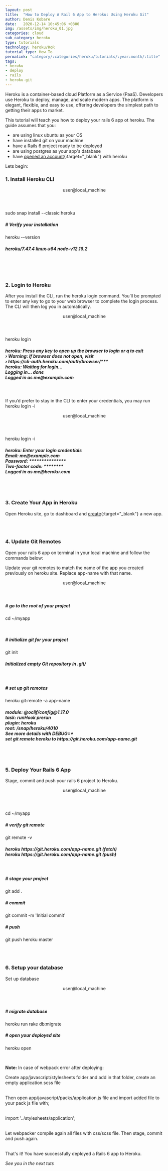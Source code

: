 ```yaml
---
layout: post
title:  "How to Deploy A Rail 6 App to Heroku: Using Heroku Git"
author: Denis Kobare
date:   2020-12-14 10:45:06 +0300
img: /assets/img/heroku_01.jpg
categories: cloud
sub_category: heroku
type: tutorials
technology: heroku/RoR
tutorial_type: How To
permalink: "category/:categories/heroku/tutorials/:year:month/:title"
tags:
- heroku
- deploy
- rails
- heroku-git
---
```



Heroku is a container-based cloud Platform as a Service (PaaS). Developers use Heroku to deploy, manage, and scale modern apps. The platform is elegant, flexible, and easy to use, offering developers the simplest path to getting their apps to market.


This tutorial will teach you how to deploy your rails 6 app ot heroku.
The guide assumes that you:
 * are using linux ubuntu as your OS
 * have installed git on your machine
 * have a Rails 6 project ready to be deployed
 * are using postgres as your app's database
 * have [opened an account](https://www.google.com/url?sa=t&rct=j&q=&esrc=s&source=web&cd=&cad=rja&uact=8&ved=2ahUKEwiAttb4ic3tAhWUsnEKHX63D6IQFjAAegQIARAD&url=https%3A%2F%2Fsignup.heroku.com%2F&usg=AOvVaw2kG63H0ONIjUijpD8T5fVY){:target="_blank"} with heroku 



Lets begin: 

### 1. Install Heroku CLI
<section class="terminal-container terminal-fixed-top">
<header class="terminal">
<span class="button red"></span>
<span class="button yellow"></span>
<span class="button green"></span>
user@local_machine
</header>

<div class="terminal-home">
<p class="console">sudo snap install --classic heroku</p>

<h5 class="hashed"># Verify your installation</h5>
<p class="console">heroku --version</p>
  <h5 class="hashed">heroku/7.47.4 linux-x64 node-v12.16.2</h5>
</div>
</section><br><br><br>


### 2. Login to Heroku
After you install the CLI, run the heroku login command. You’ll be prompted to enter any key to go to your web browser to complete the login process. The CLI will then log you in automatically.
<section class="terminal-container terminal-fixed-top">
<header class="terminal">
<span class="button red"></span>
<span class="button yellow"></span>
<span class="button green"></span>
user@local_machine
</header>

<div class="terminal-home">
<p class="console">heroku login</p>
  <h5 class="hashed">
   heroku: Press any key to open up the browser to login or q to exit
   <br> ›   Warning: If browser does not open, visit
   <br> ›   https://cli-auth.heroku.com/auth/browser/***
   <br>heroku: Waiting for login...
   <br>Logging in... done
   <br>Logged in as me@example.com
  </h5>
</div>
</section>

<br><br>
If you’d prefer to stay in the CLI to enter your credentials, you may run heroku login -i
<section class="terminal-container terminal-fixed-top">
<header class="terminal">
<span class="button red"></span>
<span class="button yellow"></span>
<span class="button green"></span>
user@local_machine
</header>

<div class="terminal-home">
<p class="console">heroku login -i</p>
  <h5 class="hashed">
   heroku: Enter your login credentials
   <br> Email: me@example.com
   <br> Password: ***************
   <br> Two-factor code: ********
   <br> Logged in as me@heroku.com
  </h5>
</div>
</section>

<br><br>
### 3. Create Your App in Heroku
Open Heroku site, go to dashboard and [create](https://dashboard.heroku.com/new-app){:target="_blank"} a new app.


<br><br>
### 4. Update Git Remotes
Open your rails 6 app on terminal in your local machine and follow the commands below:

Update your git remotes to match the name of the app you created previously on heroku site. Replace app-name with that name.
<section class="terminal-container terminal-fixed-top">
<header class="terminal">
<span class="button red"></span>
<span class="button yellow"></span>
<span class="button green"></span>
user@local_machine
</header>

<div class="terminal-home">
<h5 class="hashed"># go to the root of your project</h5>
<p class="console">cd ~/myapp</p>
<br>
<h5 class="hashed"># initialize git for your project</h5>
<p class="console">git init</p>
<h5 class="hashed">Initialized empty Git repository in .git/</h5>
<br>
<h5 class="hashed"># set up git remotes</h5>
<p class="console">heroku git:remote -a  app-name</p>
  <h5 class="hashed">
   module: @oclif/config@1.17.0
   <br>task: runHook prerun
   <br>plugin: heroku
   <br>root: /snap/heroku/4010
   <br>See more details with DEBUG=*
   <br>set git remote heroku to https://git.heroku.com/app-name.git
  </h5>
</div>
</section>


<br><br>
### 5. Deploy Your Rails 6 App
Stage, commit and push your rails 6 project to Heroku.
<section class="terminal-container terminal-fixed-top">
<header class="terminal">
<span class="button red"></span>
<span class="button yellow"></span>
<span class="button green"></span>
user@local_machine
</header>

<div class="terminal-home">
<p class="console">cd ~/myapp</p>
<h5 class="hashed"># verify git remote</h5>
<p class="console">git remote -v</p>
 <h5 class="hashed">
      heroku	https://git.heroku.com/app-name.git (fetch)
  <br>heroku	https://git.heroku.com/app-name.git (push)
 </h5>
<br>
<h5 class="hashed"># stage your project</h5>
<p class="console">git add .</p>
<h5 class="hashed"># commit</h5>
<p class="console">git commit -m 'Initial commit'</p>
<h5 class="hashed"># push</h5>
<p class="console">git push heroku master</p>
</div>
</section>


<br><br>
### 6. Setup your database
Set up database
<section class="terminal-container terminal-fixed-top">
<header class="terminal">
<span class="button red"></span>
<span class="button yellow"></span>
<span class="button green"></span>
user@local_machine
</header>

<div class="terminal-home">
<h5 class="hashed"># migrate database</h5>
<p class="console">heroku run rake db:migrate</p>
<h5 class="hashed"># open your deployed site</h5>
<p class="console">heroku open</p>
</div>
</section>
<br>

**Note:** In case of webpack error after deploying:

Create app/javascript/stylesheets folder and add in that folder, create an empty application.scss file

<br>Then open app/javascript/packs/application.js file and import added file to your pack js file with;

<br>import '../stylesheets/application';

<br>Let webpacker compile again all files with css/scss file. Then stage, commit and push again.
<br><br>

That's it! You have successfully deployed a Rails 6 app to Heroku.

*See you in the next tuts*


